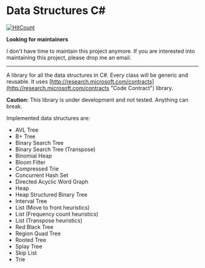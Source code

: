 Data Structures C#
======================

[![HitCount](http://hits.dwyl.io/riyadparvez/riyadparvez/data-structures-csharp.svg)](http://hits.dwyl.io/riyadparvez/riyadparvez/data-structures-csharp)

**Looking for maintainers**

I don't have time to maintain this project anymore. If you are interested into maintaining this project, please drop me an email.

------------------------------------------------------------------------
A library for all the data structures in C#. Every class will be generic and reusable. It uses [http://research.microsoft.com/contracts](http://research.microsoft.com/contracts "Code Contract") library.

**Caution:** This library is under development and not tested. Anything can break.

Implemented data structures are:

- AVL Tree
- B+ Tree
- Binary Search Tree
- Binary Search Tree (Transpose)
- Binomial Heap
- Bloom Filter
- Compressed Trie
- Concurrent Hash Set
- Directed Acyclic Word Graph
- Heap
- Heap Structured Binary Tree
- Interval Tree
- List (Move to front heuristics)
- List (Frequency count heuristics)
- List (Transpose heuristics)
- Red Black Tree
- Region Quad Tree
- Rooted Tree
- Splay Tree
- Skip List
- Trie
